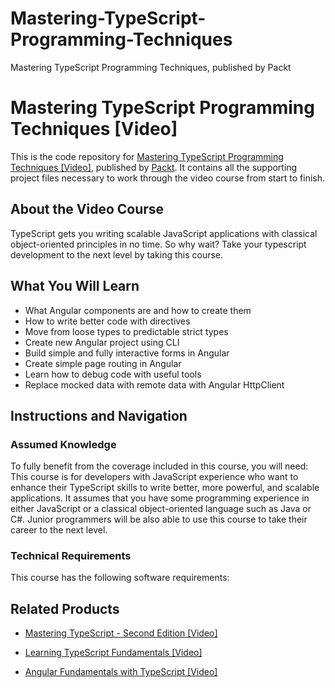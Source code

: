 # Mastering-TypeScript-Programming-Techniques
Mastering TypeScript Programming Techniques, published by Packt
# Mastering TypeScript Programming Techniques [Video]
This is the code repository for [Mastering TypeScript Programming Techniques [Video]](https://www.packtpub.com/application-development/mastering-typescript-programming-techniques-video?utm_source=github&utm_medium=repository&utm_campaign=9781787121416), published by [Packt](https://www.packtpub.com/?utm_source=github). It contains all the supporting project files necessary to work through the video course from start to finish.
## About the Video Course
TypeScript gets you writing scalable JavaScript applications with classical object-oriented principles in no time. So why wait? Take your typescript development to the next level by taking this course.

<H2>What You Will Learn</H2>
<DIV class=book-info-will-learn-text>
<UL>
<LI>What Angular components are and how to create them 
<LI>How to write better code with directives 
<LI>Move from loose types to predictable strict types 
<LI>Create new Angular project using CLI 
<LI>Build simple and fully interactive forms in Angular 
<LI>Create simple page routing in Angular 
<LI>Learn how to debug code with useful tools 
<LI>Replace mocked data with remote data with Angular HttpClient </LI></UL></DIV>

## Instructions and Navigation
### Assumed Knowledge
To fully benefit from the coverage included in this course, you will need:<br/>
This course is for developers with JavaScript experience who want to enhance their TypeScript skills to write better, more powerful, and scalable applications. It assumes that you have some programming experience in either JavaScript or a classical object-oriented language such as Java or C#. Junior programmers will be also able to use this course to take their career to the next level.
### Technical Requirements
This course has the following software requirements:<br/>


## Related Products
* [Mastering TypeScript - Second Edition [Video]](https://www.packtpub.com/application-development/mastering-typescript-second-edition-video?utm_source=github&utm_medium=repository&utm_campaign=9781788832793)

* [Learning TypeScript Fundamentals [Video]](https://www.packtpub.com/web-development/learning-typescript-fundamentals-video?utm_source=github&utm_medium=repository&utm_campaign=9781784396190)

* [Angular Fundamentals with TypeScript [Video]](https://www.packtpub.com/application-development/angular-fundamentals-typescript-video?utm_source=github&utm_medium=repository&utm_campaign=9781788391009)


